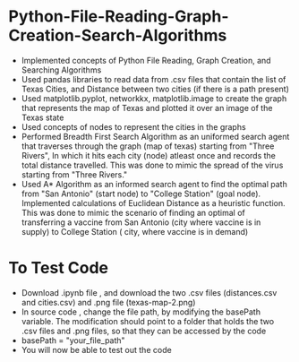 # Python-File-Reading-Graph-Creation-Search-Algorithms
- Implemented concepts of Python File Reading, Graph Creation, and Searching Algorithms 
- Used pandas libraries to read data from .csv files that contain the list of Texas Cities, and Distance between two cities (if there is a path present)
- Used matplotlib.pyplot, networkkx, matplotlib.image to create the graph that represents the map of Texas and plotted it over an image of the Texas state
- Used concepts of nodes to represent the cities in the graphs
- Performed Breadth First Search Algorithm as an uniformed search agent that traverses through the graph (map of texas) starting from "Three Rivers", In which it hits each city (node) atleast once and records the total distance travelled. This was done to mimic the spread of the virus starting from "Three Rivers." 
- Used A* Algorithm as an informed search agent to find the optimal path from "San Antonio" (start node) to "College Station" (goal node). Implemented calculations of Euclidean Distance as a heuristic function. This was done to mimic the scenario of finding an optimal of transferring a vaccine from San Antonio (city where vaccine is in supply) to College Station ( city,  where vaccine is in demand)
# To Test Code 
- Download .ipynb file , and download the two .csv files (distances.csv and cities.csv) and .png file (texas-map-2.png)
- In source code , change the file path, by modifying the basePath variable. The modification should point to a folder that holds the two .csv files and .png files, so that they can be accessed by the code
- basePath = "your_file_path"
- You will now be able to test out the code 
